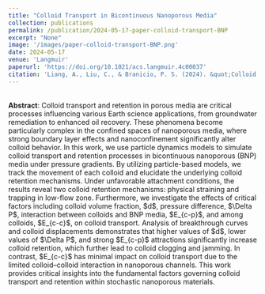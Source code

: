```yaml
---
title: "Colloid Transport in Bicontinuous Nanoporous Media"
collection: publications
permalink: /publication/2024-05-17-paper-colloid-transport-BNP
excerpt: "None"
image: '/images/paper-colloid-transport-BNP.png'
date: 2024-05-17
venue: 'Langmuir'
paperurl: 'https://doi.org/10.1021/acs.langmuir.4c00037'
citation: 'Liang, A., Liu, C., & Branicio, P. S. (2024). &quot;Colloid Transport in Bicontinuous Nanoporous Media.&quot; <i>Langmuir</i>, 40(21), 10868.'
---
```

<br>
<b>Abstract</b>: Colloid transport and retention in porous media are critical processes influencing various Earth science applications, from groundwater remediation to enhanced oil recovery. These phenomena become particularly complex in the confined spaces of nanoporous media, where strong boundary layer effects and nanoconfinement significantly alter colloid behavior. In this work, we use particle dynamics models to simulate colloid transport and retention processes in bicontinuous nanoporous (BNP) media under pressure gradients. By utilizing particle-based models, we track the movement of each colloid and elucidate the underlying colloid retention mechanisms. Under unfavorable attachment conditions, the results reveal two colloid retention mechanisms: physical straining and trapping in low-flow zone. Furthermore, we investigate the effects of critical factors including colloid volume fraction, $d$, pressure difference, $\Delta P$, interaction between colloids and BNP media, $E_{c-p}$, and among colloids, $E_{c-c}$, on colloid transport. Analysis of breakthrough curves and colloid displacements demonstrates that higher values of $d$, lower values of $\Delta P$, and strong $E_{c-p}$ attractions significantly increase colloid retention, which further lead to colloid clogging and jamming. In contrast, $E_{c-c}$ has minimal impact on colloid transport due to the limited colloid–colloid interaction in nanoporous channels. This work provides critical insights into the fundamental factors governing colloid transport and retention within stochastic nanoporous materials.
